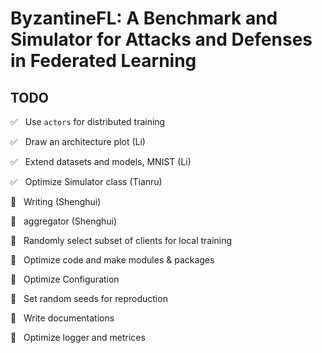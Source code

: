 # ByzantineFL: A Benchmark and Simulator for Attacks and Defenses in Federated Learning


## TODO

:white_check_mark: &nbsp; Use `actors` for distributed training

:white_check_mark: &nbsp;  Draw an architecture plot (Li)

:white_check_mark: &nbsp; Extend datasets and models, MNIST (Li)

:white_check_mark: &nbsp; Optimize Simulator class (Tianru)

:black_square_button: &nbsp; Writing (Shenghui)

:black_square_button: &nbsp; aggregator  (Shenghui)

:black_square_button: &nbsp;  Randomly select subset of clients for local training   

:black_square_button: &nbsp; Optimize code and make modules & packages

:black_square_button: &nbsp; Optimize Configuration

:black_square_button: &nbsp; Set random seeds for reproduction

:black_square_button: &nbsp; Write documentations

:black_square_button: &nbsp; Optimize logger and metrices
